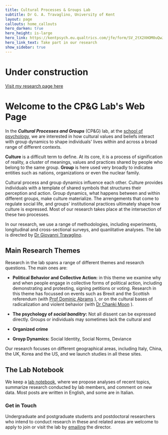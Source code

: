 ```yaml
---
title: Cultural Processes & Groups Lab
subtitle: Dr G. A. Travaglino, University of Kent
layout: page
callouts: home_callouts
hero_darken: true
hero_height: is-large
hero_link: https://kentpsych.eu.qualtrics.com/jfe/form/SV_2tX2XHOM0uQwJ2R
hero_link_text: Take part in our research
show_sidebar: true
---
```


# Under construction
[Visit my research page here](https://www.researchgate.net/profile/Giovanni_Travaglino)

# Welcome to the CP&G Lab's Web Page
In the ***Cultural Processes and Groups*** (CP&G) lab, at the [school of psychology](https://www.kent.ac.uk/psychology), we are interested in how cultural values and beliefs interact with group dynamics to shape individuals' lives within and across a broad range of different contexts. 

**Culture** is a difficult term to define. At its core, it is a process of signification of  reality, a cluster of meanings, values and practices shared by people who belong to the same group. **Group** is here used very broadly to indicatea entities such as nations, organizations or even the nuclear family. 

Cultural process and group dynamics influence each other. Culture provides individuals with a template of shared symbols that structures their perception and action. Group dynamics, what happens between and within different groups, make culture materialize. The arrengements that come to regulate social life, and groups' institutional practices ultimately shape how culture is expressed. Most of our research takes place at the intersection of these two processes.    



In our research, we use a range of methodologies, including experiments, longitudinal and cross-sectional surveys, and quanlitative analyses. The lab is directed by [Dr Giovanni Travaglino](/about/).

## Main Research Themes
Research in the lab spans a range of different themes and research questions. The main ones are:

* **Political Behavior and Collective Action:** in this theme we examine why and when people engage in collective forms of political action, including demonstrating and protesting, signing petitions or voting. Research in this theme has focussed on events such as Brexit and the Scottish referendum (with [Prof Dominic Abrams](https://www.kent.ac.uk/psychology/people/212/www.kent.ac.uk/psychology/people/212/abrams-dominic) ), or on the cultural bases of radicalization and violent behavior (with [Dr Chanki Moon](https://www.researchgate.net/profile/Chanki_Moon) ).

* **The psychology of *social banditry*:** Not all dissent can be expressed directly. Groups or individuals may sometimes lack the cultural and 

* **Organized crime**
* **Groyp Dynamics:** Social Identity, Social Norms, Deviance

Our research focuses on different geographical areas, including Italy, China, the UK, Korea and the US, and we launch studies in all these sites.

## The Lab Notebook
We keep a [lab notebook](/notebook/), where we propose analyses of recent topics, summarize research conducted by lab members, and comment on new data. Most posts are written in English, and some are in Italian.

### Get in Touch
Undergraduate and postgraduate students and postdoctoral researchers who intend to conduct research in these and related areas are welcome to apply to join or visit the lab by [emailing](mailto:g.a.travaglino@kent.ac.uk) the director. 
